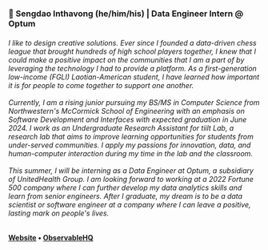 <h3>🌱 Sengdao Inthavong (he/him/his) | Data Engineer Intern @ Optum</h3>
<h6>I like to design creative solutions. Ever since I founded a data-driven chess league that brought hundreds of high school players together, I knew that I could make a positive impact on the communities that I am a part of by leveraging the technology I had to provide a platform. As a first-generation low-income (FGLI) Laotian-American student, I have learned how important it is for people to come together to support one another. <br></br> Currently, I am a rising junior pursuing my BS/MS in Computer Science from Northwestern's McCormick School of Engineering with an emphasis on Software Development and Interfaces with expected graduation in June 2024. I work as an Undergraduate Research Assistant for tiilt Lab, a research lab that aims to improve learning opportunities for students from under-served communities. I apply my passions for innovation, data, and human-computer interaction during my time in the lab and the classroom. <br></br> This summer, I will be interning as a Data Engineer at Optum, a subsidiary of UnitedHealth Group. I am looking forward to working at a 2022 Fortune 500 company where I can further develop my data analytics skills and learn from senior engineers. After I graduate, my dream is to be a data scientist or software engineer at a company where I can leave a positive, lasting mark on people's lives.</h6>

<h4> <a href="https://sinthavong.studio">Website</a> • <a href="https://observablehq.com/@sengdowjones">ObservableHQ</a></h4>

<!--
**SengdowJones/SengdowJones** is a ✨ _special_ ✨ repository because its `README.md` (this file) appears on your GitHub profile.

Here are some ideas to get you started:

- 🔭 I’m currently working on ...
- 🌱 I’m currently learning ...
- 👯 I’m looking to collaborate on ...
- 🤔 I’m looking for help with ...
- 💬 Ask me about ...
- 📫 How to reach me: ...
- 😄 Pronouns: ...
- ⚡ Fun fact: ...
-->

